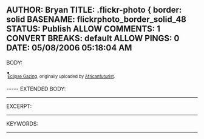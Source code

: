 AUTHOR: Bryan
TITLE: .flickr-photo { border: solid
BASENAME: flickrphoto_border_solid_48
STATUS: Publish
ALLOW COMMENTS: 1
CONVERT BREAKS: __default__
ALLOW PINGS: 0
DATE: 05/08/2006 05:18:04 AM
-----
BODY:
<style type="text/css">
.flickr-photo { border: solid 2px #000000; }
.flickr-yourcomment { }
.flickr-frame { text-align: left; padding: 3px; }
.flickr-caption { font-size: 0.8em; margin-top: 0px; }
</style>

<div class="flickr-frame">
	<a href="http://www.flickr.com/photos/africanfuturist/119903760/" title="photo sharing"><img src="http://static.flickr.com/19/119903760_1edbe099a3.jpg" class="flickr-photo" alt="" /></a>
<br />
	<span class="flickr-caption"><a href="http://www.flickr.com/photos/africanfuturist/119903760/">Eclipse Gazing</a>, originally uploaded by <a href="http://www.flickr.com/people/africanfuturist/">Africanfuturist</a>.</span>
</div>
				
<p class="flickr-yourcomment">
	
</p>
-----
EXTENDED BODY:

-----
EXCERPT:

-----
KEYWORDS:

-----


